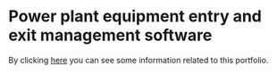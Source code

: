 # Power plant equipment entry and exit management software
By clicking [here](https://reza-pishva.github.io/5-entering-exiting/) you can see some information related to this portfolio.
